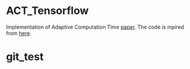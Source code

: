 # ACT_Tensorflow

Implementation of Adaptive Computation Time [paper](https://arxiv.org/pdf/1603.08983v4.pdf). The code is inpired from [here](https://github.com/DeNeutoy/act-tensorflow).

# git_test
